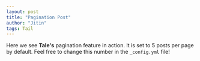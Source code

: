```yaml
---
layout: post
title: "Pagination Post"
author: "Jitin"
tags: Tail
---
```


Here we see **Tale's** pagination feature in action. It is set to 5 posts per page by default. Feel free to change this number in the `_config.yml` file!
